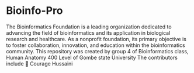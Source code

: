 # Bioinfo-Pro
The Bioinformatics Foundation is a leading organization dedicated to advancing the field of bioinformatics and its application in biological research and healthcare. As a nonprofit foundation, its primary objective is to foster collaboration, innovation, and education within the bioinformatics community.
This repository was created by group 4 of Bioinformatics class, Human Anatomy 400 Level of Gombe state University
The contributors include 
👑 Courage Hussaini

